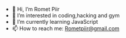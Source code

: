 - 👋 Hi, I’m Romet Piir
- 👀 I’m interested in coding,hacking and gym
- 🌱 I’m currently learning JavaScript
- 📫 How to reach me: Rometpiir@gmail.com

<!---
Rometpiir/Rometpiir is a ✨ special ✨ repository because its `README.md` (this file) appears on your GitHub profile.
You can click the Preview link to take a look at your changes.
--->
